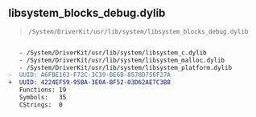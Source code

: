 ## libsystem_blocks_debug.dylib

> `/System/DriverKit/usr/lib/system/libsystem_blocks_debug.dylib`

```diff

   - /System/DriverKit/usr/lib/system/libsystem_c.dylib
   - /System/DriverKit/usr/lib/system/libsystem_malloc.dylib
   - /System/DriverKit/usr/lib/system/libsystem_platform.dylib
-  UUID: A6FBE163-F72C-3C39-BE6B-8578D756F27A
+  UUID: 4224EF59-95BA-3E0A-BF52-03D62AE7C3B8
   Functions: 19
   Symbols:   35
   CStrings:  0

```
